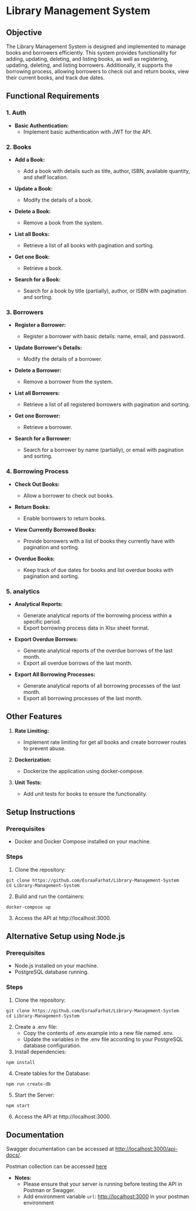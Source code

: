 # Library Management System

## Objective

The Library Management System is designed and implemented to manage books and borrowers efficiently. This system provides functionality for adding, updating, deleting, and listing books, as well as registering, updating, deleting, and listing borrowers. Additionally, it supports the borrowing process, allowing borrowers to check out and return books, view their current books, and track due dates.

## Functional Requirements
### 1. Auth

- **Basic Authentication:**
    - Implement basic authentication with JWT for the API.

### 2. Books

- **Add a Book:**
  - Add a book with details such as title, author, ISBN, available quantity, and shelf location.

- **Update a Book:**
  - Modify the details of a book.

- **Delete a Book:**
  - Remove a book from the system.

- **List all Books:**
  - Retrieve a list of all books with pagination and sorting.
  
- **Get one Book:**
  - Retrieve a book.

- **Search for a Book:**
  - Search for a book by title (partially), author, or ISBN with pagination and sorting.

### 3. Borrowers

- **Register a Borrower:**
  - Register a borrower with basic details: name, email, and password.

- **Update Borrower's Details:**
  - Modify the details of a borrower.

- **Delete a Borrower:**
  - Remove a borrower from the system.

- **List all Borrowers:**
  - Retrieve a list of all registered borrowers with pagination and sorting.

- **Get one Borrower:**
  - Retrieve a borrower.

- **Search for a Borrower:**
  - Search for a borrower by name (partially), or email with pagination and sorting.

### 4. Borrowing Process

- **Check Out Books:**
  - Allow a borrower to check out books.

- **Return Books:**
  - Enable borrowers to return books.

- **View Currently Borrowed Books:**
  - Provide borrowers with a list of books they currently have with pagination and sorting.

- **Overdue Books:**
  - Keep track of due dates for books and list overdue books with pagination and sorting.

### 5. analytics
- **Analytical Reports:**
   - Generate analytical reports of the borrowing process within a specific period.
   - Export borrowing process data in Xlsx sheet format.

- **Export Overdue Borrows:**
   - Generate analytical reports of the overdue borrows of the last month.
   - Export all overdue borrows of the last month.

- **Export All Borrowing Processes:**
   - Generate analytical reports of all borrowing processes of the last month.
   - Export all borrowing processes of the last month.

## Other Features

1. **Rate Limiting:**
   - Implement rate limiting for get all books and create borrower routes to prevent abuse.

2. **Dockerization:**
   - Dockerize the application using docker-compose.

3. **Unit Tests:**
   - Add unit tests for books to ensure the functionality.

## Setup Instructions
### Prerequisites
*  Docker and Docker Compose installed on your machine.

### Steps
1. Clone the repository:
```
git clone https://github.com/EsraaFarhat/Library-Management-System
cd Library-Management-System
```
2. Build and run the containers:
```
docker-compose up
```
3. Access the API at http://localhost:3000.

## Alternative Setup using Node.js
### Prerequisites
* Node.js installed on your machine.
* PostgreSQL database running.

### Steps
1. Clone the repository:
```
git clone https://github.com/EsraaFarhat/Library-Management-System
cd Library-Management-System
```
2. Create a .env file:
   *  Copy the contents of .env.example into a new file named .env.
   *  Update the variables in the .env file according to your PostgreSQL database configuration.
3. Install dependencies:
```
npm install
```
4. Create tables for the Database:
```
npm run create-db
```
5. Start the Server:
```
npm start
```
6. Access the API at http://localhost:3000.


## Documentation

Swagger documentation can be accessed at [http://localhost:3000/api-docs/](http://localhost:3000/api-docs/).

Postman collection can be accessed [here](https://api.postman.com/collections/14403585-6b6b4454-24a2-4f50-a6c9-80264ac58bf1?access_key=PMAT-01HKW1X665GXV3FKTACATQD3F5)

- **Notes:**
   - Please ensure that your server is running before testing the API in Postman or Swagger.
   - Add environment variable `url`: [http://localhost:3000](http://localhost:3000) in your postman environment
